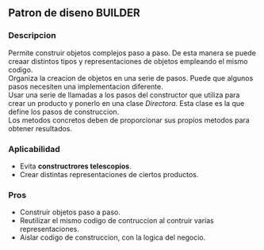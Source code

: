 ## Patron de diseno BUILDER

### Descripcion

Permite construir objetos complejos paso a paso. De esta manera se puede creaar distintos tipos y representaciones de objetos empleando el mismo codigo.<br>
Organiza la creacion de objetos en una serie de pasos. Puede que algunos pasos necesiten una implementacion diferente. <br>
Usar una serie de llamadas a los pasos del constructor que utiliza para crear un producto y ponerlo en una clase _Directora_. Esta clase es la que define los pasos de construccion. <br>
Los metodos concretos deben de proporcionar sus propios metodos para obtener resultados.

### Aplicabilidad
- Evita __constructrores telescopios__.
- Crear distintas representaciones de ciertos productos.

### Pros
- Construir objetos paso a paso.
- Reutilizar el mismo codigo de contruccion al contruir varias representaciones.
- Aislar codigo de construccion, con la logica del negocio.
